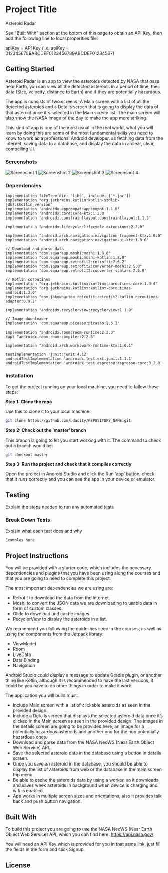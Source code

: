 # Project Title

Asteroid Radar

See "Built With" section at the botom of this page to obtain an API Key, then add the following line to local.properities file:

apiKey = API Key (i.e. apiKey = 0123456789ABCDEF0123456789ABCDEF01234567)

## Getting Started

Asteroid Radar is an app to view the asteroids detected by NASA that pass near Earth, you can view all the detected asteroids in a period of time, their data (Size, velocity, distance to Earth) and if they are potentially hazardous.

The app is consists of two screens: A Main screen with a list of all the detected asteroids and a Details screen that is going to display the data of that asteroid once it´s selected in the Main screen list. The main screen will also show the NASA image of the day to make the app more striking.

This kind of app is one of the most usual in the real world, what you will learn by doing this are some of the most fundamental skills you need to know to work as a professional Android developer, as fetching data from the internet, saving data to a database, and display the data in a clear, clear, compelling UI.

### Screenshots

![Screenshot 1](starter/screenshots/screen_1.png)
![Screenshot 2](starter/screenshots/screen_2.png)
![Screenshot 3](starter/screenshots/screen_3.png)
![Screenshot 4](starter/screenshots/screen_4.png)

### Dependencies

```
implementation fileTree(dir: 'libs', include: ['*.jar'])
implementation "org.jetbrains.kotlin:kotlin-stdlib-jdk7:$kotlin_version"
implementation 'androidx.appcompat:appcompat:1.1.0'
implementation 'androidx.core:core-ktx:1.2.0'
implementation 'androidx.constraintlayout:constraintlayout:1.1.3'

implementation "androidx.lifecycle:lifecycle-extensions:2.2.0"

implementation "android.arch.navigation:navigation-fragment-ktx:1.0.0"
implementation "android.arch.navigation:navigation-ui-ktx:1.0.0"

// Download and parse data
implementation "com.squareup.moshi:moshi:1.8.0"
implementation "com.squareup.moshi:moshi-kotlin:1.8.0"
implementation "com.squareup.retrofit2:retrofit:2.6.2"
implementation "com.squareup.retrofit2:converter-moshi:2.5.0"
implementation 'com.squareup.retrofit2:converter-scalars:2.5.0'

// Kotlin coroutines
implementation "org.jetbrains.kotlinx:kotlinx-coroutines-core:1.3.0"
implementation "org.jetbrains.kotlinx:kotlinx-coroutines-android:1.3.0"
implementation "com.jakewharton.retrofit:retrofit2-kotlin-coroutines-adapter:0.9.2"

implementation "androidx.recyclerview:recyclerview:1.1.0"

// Image downloader
implementation 'com.squareup.picasso:picasso:2.5.2'

implementation "androidx.room:room-runtime:2.2.3"
kapt "androidx.room:room-compiler:2.2.3"

implementation "android.arch.work:work-runtime-ktx:1.0.1"

testImplementation 'junit:junit:4.12'
androidTestImplementation 'androidx.test.ext:junit:1.1.1'
androidTestImplementation 'androidx.test.espresso:espresso-core:3.2.0'
```

### Installation

To get the project running on your local machine, you need to follow these steps:

**Step 1: Clone the repo**

Use this to clone it to your local machine:
```bash
git clone https://github.com/udacity/REPOSITORY_NAME.git
```

**Step 2: Check out the ‘master’ branch**

This branch is going to let you start working with it. The command to check out a branch would be:

```bash
git checkout master
```

**Step 3: Run the project and check that it compiles correctly**

Open the project in Android Studio and click the Run ‘app’ button, check that it runs correctly and you can see the app in your device or emulator.

## Testing

Explain the steps needed to run any automated tests

### Break Down Tests

Explain what each test does and why

```
Examples here
```
## Project Instructions

You will be provided with a starter code, which includes the necessary dependencies and plugins that you have been using along the courses and that you are going to need to complete this project. 

The most important dependencies we are using are:
- Retrofit to download the data from the Internet.
- Moshi to convert the JSON data we are downloading to usable data in form of custom classes.
- Glide to download and cache images.
- RecyclerView to display the asteroids in a list.

We recommend you following the guidelines seen in the courses, as well as using the components from the Jetpack library:
- ViewModel
- Room
- LiveData
- Data Binding
- Navigation

Android Studio could display a message to update Gradle plugin, or another thing like Kotlin, although it is recommended to have the last versions, it could be you have to do other things in order to make it work.

The application you will build must:
- Include Main screen with a list of clickable asteroids as seen in the provided design.
- Include a Details screen that displays the selected asteroid data once it’s clicked in the Main screen as seen in the provided design. The images in the details screen are going to be provided here, an image for a potentially hazardous asteroids and another one for the non potentially hazardous ones.
- Download and parse data from the NASA NeoWS (Near Earth Object Web Service) API.
- Save the selected asteroid data in the database using a button in details screen.
- Once you save an asteroid in the database, you should be able to display the list of asteroids from web or the database in the main screen top menu.
- Be able to cache the asteroids data by using a worker, so it downloads and saves week asteroids in background when device is charging and wifi is enabled.
- App works in multiple screen sizes and orientations, also it provides talk back and push button navigation.


## Built With

To build this project you are going to use the NASA NeoWS (Near Earth Object Web Service) API, which you can find here.
https://api.nasa.gov/

You will need an API Key which is provided for you in that same link, just fill the fields in the form and click Signup.

## License


